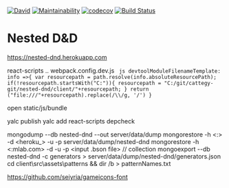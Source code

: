 [![David](https://david-dm.org/cattegy/nested-dnd.svg)](https://david-dm.org/cattegy/nested-dnd)
[![Maintainability](https://api.codeclimate.com/v1/badges/1e5f831c6ccb0e23fad1/maintainability)](https://codeclimate.com/github/cattegy/nested-dnd/maintainability)
[![codecov](https://codecov.io/gh/cattegy/nested-dnd/branch/master/graph/badge.svg)](https://codecov.io/gh/cattegy/nested-dnd)
[![Build Status](https://travis-ci.org/cattegy/nested-dnd.svg?branch=master)](https://travis-ci.org/cattegy/nested-dnd)

# Nested D&D

https://nested-dnd.herokuapp.com

react-scripts .. webpack.config.dev.js
``  js
	devtoolModuleFilenameTemplate: info =>{
    	var resourcepath = path.resolve(info.absoluteResourcePath);
    	if(!resourcepath.startsWith("C:")){
    		resourcepath = "C:/git/cattegy-git/nested-dnd/client/"+resourcepath;
    	}
    	return ("file:///"+resourcepath).replace(/\\/g, '/')
    }
``

open static/js/bundle

yalc publish 
yalc add react-scripts
depcheck

mongodump --db nested-dnd --out server/data/dump
mongorestore -h <:> -d <heroku_> -u <user> -p <pw> server/data/dump/nested-dnd
mongorestore -h <:mlab.com> -d <dbname> -u <user> -p <password> <input .bson file> // collection
mongoexport --db nested-dnd -c generators > server/data/dump/nested-dnd/generators.json
cd client\src\assets\patterns && dir /b > patternNames.txt

https://github.com/seiyria/gameicons-font